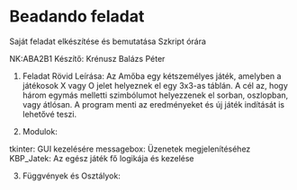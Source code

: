 # Beadando feladat 
Saját feladat elkészítése és bemutatása Szkript órára

NK:ABA2B1
Készítő: Krénusz Balázs Péter

1. Feladat Rövid Leírása:
Az Amőba egy kétszemélyes játék, amelyben a játékosok X vagy O jelet helyeznek el egy 3x3-as táblán. 
A cél az, hogy három egymás melletti szimbólumot helyezzenek el sorban, oszlopban, vagy átlósan. 
A program menti az eredményeket és új játék indítását is lehetővé teszi.

2. Modulok:

tkinter: GUI kezelésére
messagebox: Üzenetek megjelenítéséhez
KBP_Jatek: Az egész játék fő logikája és kezelése 

3. Függvények és Osztályok:
